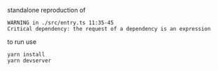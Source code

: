 standalone reproduction of 

```
WARNING in ./src/entry.ts 11:35-45
Critical dependency: the request of a dependency is an expression
```

to run use 

```
yarn install
yarn devserver
```
